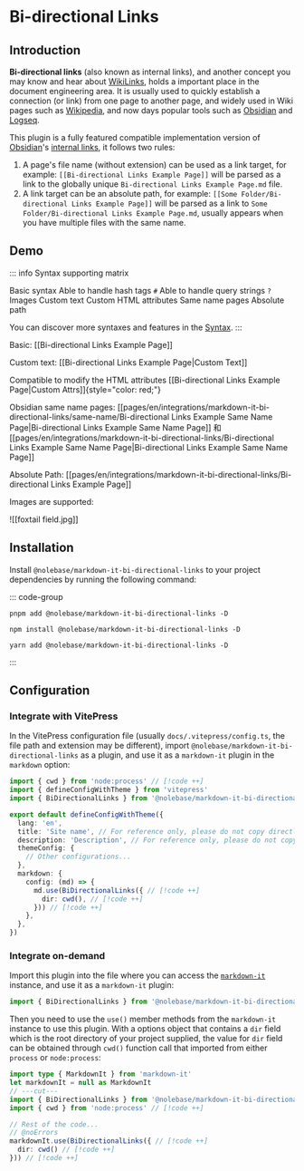 # Bi-directional Links <Badge type="tip" text="v1.27.2" />

## Introduction

**Bi-directional links** (also known as internal links), and another concept you may know and hear about [WikiLinks](https://en.wikipedia.org/wiki/Help:Link), holds a important place in the document engineering area. It is usually used to quickly establish a connection (or link) from one page to another page, and widely used in Wiki pages such as [Wikipedia](https://wikipedia.org), and now days popular tools such as [Obsidian](https://obsidian.md/) and [Logseq](https://logseq.com/).

This plugin is a fully featured compatible implementation version of [Obsidian](https://obsidian.md)'s [internal links](https://help.obsidian.md/Linking+notes+and+files/Internal+links), it follows two rules:

1. A page's file name (without extension) can be used as a link target, for example: `[[Bi-directional Links Example Page]]` will be parsed as a link to the globally unique `Bi-directional Links Example Page.md` file.
2. A link target can be an absolute path, for example: `[[Some Folder/Bi-directional Links Example Page]]` will be parsed as a link to `Some Folder/Bi-directional Links Example Page.md`, usually appears when you have multiple files with the same name.

## Demo

::: info Syntax supporting matrix

<div grid="~ cols-[auto_1fr] gap-1" items-center my-1>
  <span i-icon-park-outline:check-one text="green-400 dark:green-600" />
  <span>Basic syntax</span>
  <span i-icon-park-outline:check-one text="green-400 dark:green-600" />
  <span>Able to handle hash tags <code>#</code></span>
  <span i-icon-park-outline:check-one text="green-400 dark:green-600" />
  <span>Able to handle query strings <code>?</code></span>
  <span i-icon-park-outline:check-one text="green-400 dark:green-600" />
  <span>Images</span>
  <span i-icon-park-outline:check-one text="green-400 dark:green-600" />
  <span>Custom text</span>
  <span i-icon-park-outline:check-one text="green-400 dark:green-600" />
  <span>Custom HTML attributes</span>
  <span i-icon-park-outline:check-one text="green-400 dark:green-600" />
  <span>Same name pages</span>
  <span i-icon-park-outline:check-one text="green-400 dark:green-600" />
  <span>Absolute path</span>
</div>

You can discover more syntaxes and features in the [Syntax](/pages/en/integrations/markdown-it-bi-directional-links/syntax).
:::

Basic: [[Bi-directional Links Example Page]]

Custom text: [[Bi-directional Links Example Page|Custom Text]]

Compatible to modify the HTML attributes [[Bi-directional Links Example Page|Custom Attrs]]{style="color: red;"}

Obsidian same name pages: [[pages/en/integrations/markdown-it-bi-directional-links/same-name/Bi-directional Links Example Same Name Page|Bi-directional Links Example Same Name Page]] 和 [[pages/en/integrations/markdown-it-bi-directional-links/Bi-directional Links Example Same Name Page|Bi-directional Links Example Same Name Page]]

Absolute Path: [[pages/en/integrations/markdown-it-bi-directional-links/Bi-directional Links Example Page]]

Images are supported:

![[foxtail field.jpg]]

## Installation

Install `@nolebase/markdown-it-bi-directional-links` to your project dependencies by running the following command:

::: code-group

```shell [pnpm]
pnpm add @nolebase/markdown-it-bi-directional-links -D
```

```shell [npm]
npm install @nolebase/markdown-it-bi-directional-links -D
```

```shell [yarn]
yarn add @nolebase/markdown-it-bi-directional-links -D
```

:::

## Configuration

### Integrate with VitePress

In the VitePress configuration file (usually `docs/.vitepress/config.ts`, the file path and extension may be different), import `@nolebase/markdown-it-bi-directional-links` as a plugin, and use it as a `markdown-it` plugin in the `markdown` option:

<!--@include: @/pages/en/snippets/details-colored-diff.md-->

```typescript twoslash
import { cwd } from 'node:process' // [!code ++]
import { defineConfigWithTheme } from 'vitepress'
import { BiDirectionalLinks } from '@nolebase/markdown-it-bi-directional-links' // [!code ++]

export default defineConfigWithTheme({
  lang: 'en',
  title: 'Site name', // For reference only, please do not copy directly
  description: 'Description', // For reference only, please do not copy directly
  themeConfig: {
    // Other configurations...
  },
  markdown: {
    config: (md) => {
      md.use(BiDirectionalLinks({ // [!code ++]
        dir: cwd(), // [!code ++]
      })) // [!code ++]
    },
  },
})
```

### Integrate on-demand

<!--@include: @/pages/en/snippets/configure-on-your-own-warning.md-->

Import this plugin into the file where you can access the [`markdown-it`](https://github.com/markdown-it/markdown-it) instance, and use it as a `markdown-it` plugin:

```typescript twoslash
import { BiDirectionalLinks } from '@nolebase/markdown-it-bi-directional-links' // [!code ++]
```

Then you need to use the `use()` member methods from the `markdown-it` instance to use this plugin.
With a options object that contains a `dir` field which is the root directory of your project supplied, the value for `dir` field can be obtained through `cwd()` function call that imported from either `process` or `node:process`:

```typescript twoslash
import type { MarkdownIt } from 'markdown-it'
let markdownIt = null as MarkdownIt
// ---cut---
import { BiDirectionalLinks } from '@nolebase/markdown-it-bi-directional-links' // [!code ++]
import { cwd } from 'node:process' // [!code ++]

// Rest of the code...
// @noErrors
markdownIt.use(BiDirectionalLinks({ // [!code ++]
  dir: cwd() // [!code ++]
})) // [!code ++]
```
